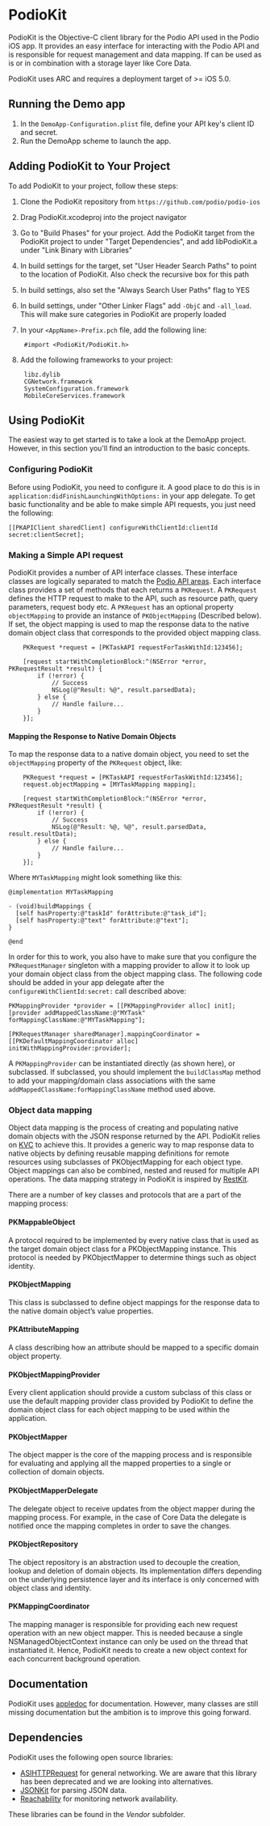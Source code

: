 # PodioKit

PodioKit is the Objective-C client library for the Podio API used in the Podio iOS app. It provides an easy interface for interacting with the Podio API and is responsible for request management and data mapping. If can be used as is or in combination with a storage layer like Core Data.

PodioKit uses ARC and requires a deployment target of >= iOS 5.0.

## Running the Demo app

1. In the `DemoApp-Configuration.plist` file, define your API key's client ID and secret.
2. Run the DemoApp scheme to launch the app.

## Adding PodioKit to Your Project

To add PodioKit to your project, follow these steps:

1. Clone the PodioKit repository from `https://github.com/podio/podio-ios`
2. Drag PodioKit.xcodeproj into the project navigator
3. Go to "Build Phases" for your project. Add the PodioKit target from the PodioKit project to under "Target Dependencies", and add libPodioKit.a under "Link Binary with Libraries"
4. In build settings for the target, set "User Header Search Paths" to point to the location of PodioKit. Also check the recursive box for this path
5. In build settings, also set the "Always Search User Paths" flag to YES
6. In build settings, under "Other Linker Flags" add `-ObjC` and `-all_load`. This will make sure categories in PodioKit are properly loaded
7. In your `<AppName>-Prefix.pch` file, add the following line:

		#import <PodioKit/PodioKit.h>

8. Add the following frameworks to your project:

		libz.dylib
		CGNetwork.framework
		SystemConfiguration.framework
		MobileCoreServices.framework

## Using PodioKit

The easiest way to get started is to take a look at the DemoApp project. However, in this section you'll find an introduction to the basic concepts.

### Configuring PodioKit

Before using PodioKit, you need to configure it. A good place to do this is in `application:didFinishLaunchingWithOptions:` in your app delegate. To get basic functionality and be able to make simple API requests, you just need the following:

	[[PKAPIClient sharedClient] configureWithClientId:clientId secret:clientSecret];

### Making a Simple API request

PodioKit provides a number of API interface classes. These interface classes are logically separated to match the [Podio API areas](https://developers.podio.com/doc).  Each interface class provides a set of methods that each returns a `PKRequest`. A `PKRequest` defines the HTTP request to make to the API, such as resource path, query parameters, request body etc. A `PKRequest` has an optional property `objectMapping` to provide an instance of `PKObjectMapping` (Described below). If set, the object mapping is used to map the response data to the native domain object class that corresponds to the provided object mapping class.

		PKRequest *request = [PKTaskAPI requestForTaskWithId:123456];
		
		[request startWithCompletionBlock:^(NSError *error, PKRequestResult *result) {
			if (!error) {
				// Success
				NSLog(@"Result: %@", result.parsedData);
			} else {
				// Handle failure...
			}
		}];

#### Mapping the Response to Native Domain Objects

To map the response data to a native domain object, you need to set the `objectMapping` property of the `PKRequest` object, like:

		PKRequest *request = [PKTaskAPI requestForTaskWithId:123456];
		request.objectMapping = [MYTaskMapping mapping];
		
		[request startWithCompletionBlock:^(NSError *error, PKRequestResult *result) {
			if (!error) {
				// Success
				NSLog(@"Result: %@, %@", result.parsedData, result.resultData);
			} else {
				// Handle failure...
			}
		}];

Where `MYTaskMapping` might look something like this:

    @implementation MYTaskMapping

    - (void)buildMappings {
      [self hasProperty:@"taskId" forAttribute:@"task_id"];
      [self hasProperty:@"text" forAttribute:@"text"];  
    }

    @end
    
In order for this to work, you also have to make sure that you configure the `PKRequestManager` singleton with a mapping provider to allow it to look up your domain object class from the object mapping class. The following code should be added in your app delegate after the `configureWithClientId:secret:` call described above:

    PKMappingProvider *provider = [[PKMappingProvider alloc] init];
    [provider addMappedClassName:@"MYTask" forMappingClassName:@"MYTaskMapping"];
    
    [PKRequestManager sharedManager].mappingCoordinator = [[PKDefaultMappingCoordinator alloc] initWithMappingProvider:provider];

A `PKMappingProvider` can be instantiated directly (as shown here), or subclassed. If subclassed, you should implement the `buildClassMap` method to add your mapping/domain class associations with the same `addMappedClassName:forMappingClassName` method used above.

### Object data mapping

Object data mapping is the process of creating and populating native domain objects with the JSON response returned by the API. PodioKit relies on [KVC](https://developer.apple.com/library/mac/#documentation/Cocoa/Conceptual/KeyValueCoding/Articles/KeyValueCoding.html) to achieve this. It provides a generic way to map response data to native objects by defining reusable mapping definitions for remote resources using subclasses of PKObjectMapping for each object type. Object mappings can also be combined, nested and reused for multiple API operations. The data mapping strategy in PodioKit is inspired by [RestKit](http://restkit.org/).
There are a number of key classes and protocols that are a part of the mapping process:
#### PKMappableObject
A protocol required to be implemented by every native class that is used as the target domain object class for a PKObjectMapping instance. This protocol is needed by PKObjectMapper to determine things such as object identity.
#### PKObjectMapping
This class is subclassed to define object mappings for the response data to the native domain object’s value properties.
#### PKAttributeMapping
A class describing how an attribute should be mapped to a specific domain object property.
#### PKObjectMappingProvider
Every client application should provide a custom subclass of this class or use the default mapping provider class provided by PodioKit to define the domain object class for each object mapping to be used within the application.
#### PKObjectMapper
The object mapper is the core of the mapping process and is responsible for evaluating and applying all the mapped properties to a single or collection of domain objects.
#### PKObjectMapperDelegate 
The delegate object to receive updates from the object mapper during the mapping process. For example, in the case of Core Data the delegate is notified once the mapping completes in order to save the changes.

#### PKObjectRepository
The object repository is an abstraction used to decouple the creation, lookup and deletion of domain objects. Its implementation differs depending on the underlying persistence layer and its interface is only concerned with object class and identity.
#### PKMappingCoordinator 
The mapping manager is responsible for providing each new request operation with an new object mapper. This is needed because a single NSManagedObjectContext instance can only be used on the thread that instantiated it. Hence, PodioKit needs to create a new object context for each concurrent background operation.

## Documentation

PodioKit uses [appledoc](http://gentlebytes.com/appledoc/) for documentation. However, many classes are still missing documentation but the ambition is to improve this going forward.

## Dependencies

PodioKit uses the following open source libraries:

* [ASIHTTPRequest](http://allseeing-i.com/ASIHTTPRequest/) for general networking. We are aware that this library has been deprecated and we are looking into alternatives.
* [JSONKit](https://github.com/johnezang/JSONKit) for parsing JSON data.
* [Reachability](http://developer.apple.com/library/ios/#samplecode/Reachability/Introduction/Intro.html) for monitoring network availability.

These libraries can be found in the _Vendor_ subfolder.